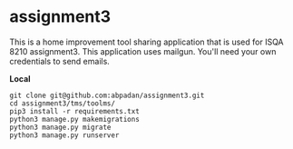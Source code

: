 # assignment3

This is a home improvement tool sharing application that is used for ISQA 8210 assignment3. This application uses mailgun. You'll need your own credentials to send emails.

**Local**
    
    git clone git@github.com:abpadan/assignment3.git
    cd assignment3/tms/toolms/
    pip3 install -r requirements.txt
    python3 manage.py makemigrations
    python3 manage.py migrate
    python3 manage.py runserver



